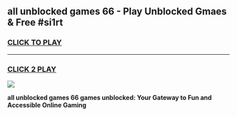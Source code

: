 
## all unblocked games 66 - Play Unblocked Gmaes & Free #si1rt
<h3>
<a href="https://premium.freeplayer.one?title=all_unblocked_games_66&ref=01M">CLICK TO PLAY</a></h3>
<hr>

<h3>
<a href="https://premium.freeplayer.one?title=all_unblocked_games_66&ref=01M">CLICK 2 PLAY</a>
  
</h3>

<a href="https://premium.freeplayer.one?title=all_unblocked_games_66&ref=01M"><img src="https://clearcache.store/games.png"></a>


**all unblocked games 66 games unblocked: Your Gateway to Fun and Accessible Online Gaming**
